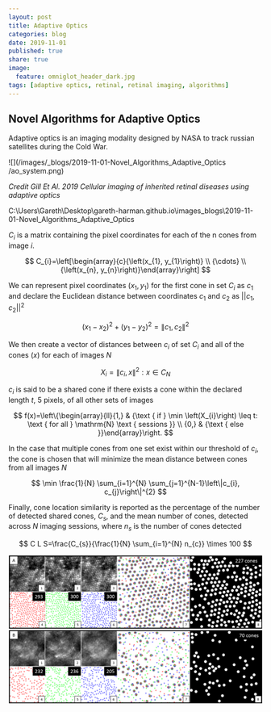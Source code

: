 ```yaml
---
layout: post
title: Adaptive Optics
categories: blog
date: 2019-11-01
published: true
share: true
image:
  feature: omniglot_header_dark.jpg
tags: [adaptive optics, retinal, retinal imaging, algorithms]
---
```


## Novel Algorithms for Adaptive Optics

Adaptive optics is an imaging modality designed by NASA to track russian satellites during the Cold War. 

![](/images/_blogs/2019-11-01-Novel_Algorithms_Adaptive_Optics
/ao_system.png)

*Credit Gill Et Al. 2019 Cellular imaging of inherited retinal diseases using adaptive optics*

C:\Users\Gareth\Desktop\gareth-harman.github.io\images\_blogs\2019-11-01-Novel_Algorithms_Adaptive_Optics

$`C_i`$ is a matrix containing the pixel coordinates for each of the n cones from image $`i`$.

$$
C_{i}=\left[\begin{array}{c}{\left(x_{1}, y_{1}\right)} \\ {\cdots} \\ {\left(x_{n}, y_{n}\right)}\end{array}\right]
$$

We can represent pixel coordinates $`(x_1, y_1)`$ for the first cone in set $`C_i`$ as $`c_1`$ and declare the Euclidean distance between coordinates $`c_1`$ and $`c_2`$ as $`||c_1, c_2||^2`$


$$
\left(x_{1}-x_{2}\right)^{2}+\left(y_{1}-y_{2}\right)^{2}=\left\|c_{1}, c_{2}\right\|^{2}
$$

We then create a vector of distances between $c_i$ of set $C_i$ and all of the cones $(x)$ for each of images $N$

$$
X_{i}=\left\|c_{i}, x\right\|^{2}: x \in C_{N}
$$

$c_i$ is said to be a shared cone if there exists a cone within the declared length $t$, 5 pixels, of all other sets of images

$$
f(x)=\left\{\begin{array}{ll}{1,} & {\text { if } \min \left(X_{i}\right) \leq t: \text { for all } \mathrm{N} \text { sessions }} \\ {0,} & {\text { else }}\end{array}\right.
$$

In the case that multiple cones from one set exist within our threshold of $c_i$, the cone is chosen that will minimize the mean distance between cones from all images $N$

$$
\min \frac{1}{N} \sum_{i=1}^{N} \sum_{j=1}^{N-1}\left\|c_{i}, c_{j}\right\|^{2}
$$

Finally, cone location similarity is reported as the percentage of the number of detected shared cones, $C_s$, and the mean number of cones, detected across $N$ imaging sessions, where $n_s$ is the number of cones detected

$$
C L S=\frac{C_{s}}{\frac{1}{N} \sum_{i=1}^{N} n_{c}} \times 100
$$



![](images/_blogs/2019-11-01-Novel_Algorithms_Adaptive_Optics/new_overview.PNG)
